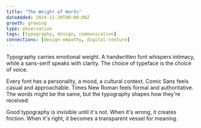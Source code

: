 ```yaml
---
title: "The Weight of Words"
dateAdded: 2024-11-20T00:00:00Z
growth: growing
type: observation
tags: [typography, design, communication]
connections: [design-empathy, digital-texture]
---
```


Typography carries emotional weight. A handwritten font whispers intimacy, while a sans-serif speaks with clarity. The choice of typeface is the choice of voice.

Every font has a personality, a mood, a cultural context. Comic Sans feels casual and approachable. Times New Roman feels formal and authoritative. The words might be the same, but the typography shapes how they're received.

Good typography is invisible until it's not. When it's wrong, it creates friction. When it's right, it becomes a transparent vessel for meaning.